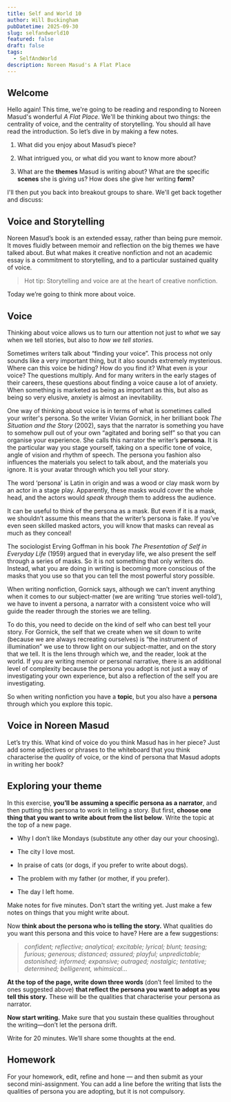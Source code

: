 ```yaml
---
title: Self and World 10
author: Will Buckingham
pubDatetime: 2025-09-30
slug: selfandworld10
featured: false
draft: false
tags:
  - SelfAndWorld
description: Noreen Masud's A Flat Place
---
```

## Welcome

Hello again! This time, we're going to be reading and responding to Noreen Masud's wonderful _A Flat Place_. We'll be thinking about two things: the centrality of voice, and the centrality of storytelling. You should all have read the introduction. So let’s dive in by making a few notes.

1.  What did you enjoy about Masud’s piece?
    
2.  What intrigued you, or what did you want to know more about?
    
3.  What are the **themes** Masud is writing about? What are the specific **scenes** she is giving us? How does she give her writing **form**?
    

I'll then put you back into breakout groups to share. We'll get back together and discuss:

## Voice and Storytelling

Noreen Masud’s book is an extended essay, rather than being pure memoir. It moves fluidly between memoir and reflection on the big themes we have talked about. But what makes it creative nonfiction and not an academic essay is a commitment to storytelling, and to a particular sustained quality of voice.

> Hot tip: Storytelling and voice are at the heart of creative nonfiction.

Today we’re going to think more about voice.

## Voice

Thinking about voice allows us to turn our attention not just to _what_ we say when we tell stories, but also to _how we tell stories._

Sometimes writers talk about “finding your voice”. This process not only sounds like a very important thing, but it also sounds extremely mysterious. Where can this voice be hiding? How do you find it? What even _is_ your voice? The questions multiply. And for many writers in the early stages of their careers, these questions about finding a voice cause a lot of anxiety. When something is marketed as being as important as this, but also as being so very elusive, anxiety is almost an inevitability.

One way of thinking about voice is in terms of what is sometimes called your writer's persona. So the writer Vivian Gornick, in her brilliant book _The Situation and the Story_ (2002), says that the narrator is something you have to somehow pull out of your own “agitated and boring self” so that you can organise your experience. She calls this narrator the writer’s **persona**. It is the particular way you stage yourself, taking on a specific tone of voice, angle of vision and rhythm of speech. The persona you fashion also influences the materials you select to talk about, and the materials you ignore. It is your avatar through which you tell your story.

The word ‘persona’ is Latin in origin and was a wood or clay mask worn by an actor in a stage play. Apparently, these masks would cover the whole head, and the actors would _speak through_ them to address the audience.

It can be useful to think of the persona as a mask. But even if it is a mask, we shouldn’t assume this means that the writer’s persona is fake. If you’ve even seen skilled masked actors, you will know that masks can reveal as much as they conceal!

The sociologist Erving Goffman in his book _The Presentation of Self in Everyday Life_ (1959) argued that in everyday life, we also present the self through a series of masks. So it is not something that only writers do. Instead, what you are doing in writing is becoming more conscious of the masks that you use so that you can tell the most powerful story possible.

When writing nonfiction, Gornick says, although we can’t invent anything when it comes to our subject-matter (we are writing ‘true stories well-told’), we have to invent a persona, a narrator with a consistent voice who will guide the reader through the stories we are telling.

To do this, you need to decide on the kind of self who can best tell your story. For Gornick, the self that we create when we sit down to write (because we are always recreating ourselves) is “the instrument of illumination” we use to throw light on our subject-matter, and on the story that we tell. It is the lens through which we, and the reader, look at the world. If you are writing memoir or personal narrative, there is an additional level of complexity because the persona you adopt is not just a way of investigating your own experience, but also a reflection of the self you are investigating.

So when writing nonfiction you have a **topic**, but you also have a **persona** through which you explore this topic.

## Voice in Noreen Masud

Let’s try this. What kind of voice do you think Masud has in her piece? Just add some adjectives or phrases to the whiteboard that you think characterise the _quality_ of voice, or the kind of persona that Masud adopts in writing her book?

## Exploring your theme

In this exercise, **you’ll be assuming a specific persona as a narrator**, and then putting this persona to work in telling a story. But first, **choose one thing that you want to write about from the list below**. Write the topic at the top of a new page.

*   Why I don’t like Mondays (substitute any other day our your choosing).
    
*   The city I love most.
    
*   In praise of cats (or dogs, if you prefer to write about dogs).
    
*   The problem with my father (or mother, if you prefer).
    
*   The day I left home.
    

Make notes for five minutes. Don't start the writing yet. Just make a few notes on things that you might write about.

Now **think about the persona who is telling the story.** What qualities do you want this persona and this voice to have? Here are a few suggestions:

> _confident; reflective; analytical; excitable; lyrical; blunt; teasing; furious; generous; distanced; assured; playful; unpredictable; astonished; informed; expansive; outraged; nostalgic; tentative; determined; belligerent, whimsical..._

**At the top of the page, write down three words** (don’t feel limited to the ones suggested above) **that reflect the persona you want to adopt as you tell this story.** These will be the qualities that characterise your persona as narrator.

**Now start writing.** Make sure that you sustain these qualities throughout the writing—don’t let the persona drift.

Write for 20 minutes. We’ll share some thoughts at the end.

## Homework

For your homework, edit, refine and hone — and then submit as your second mini-assignment. You can add a line before the writing that lists the qualities of persona you are adopting, but it is not compulsory.